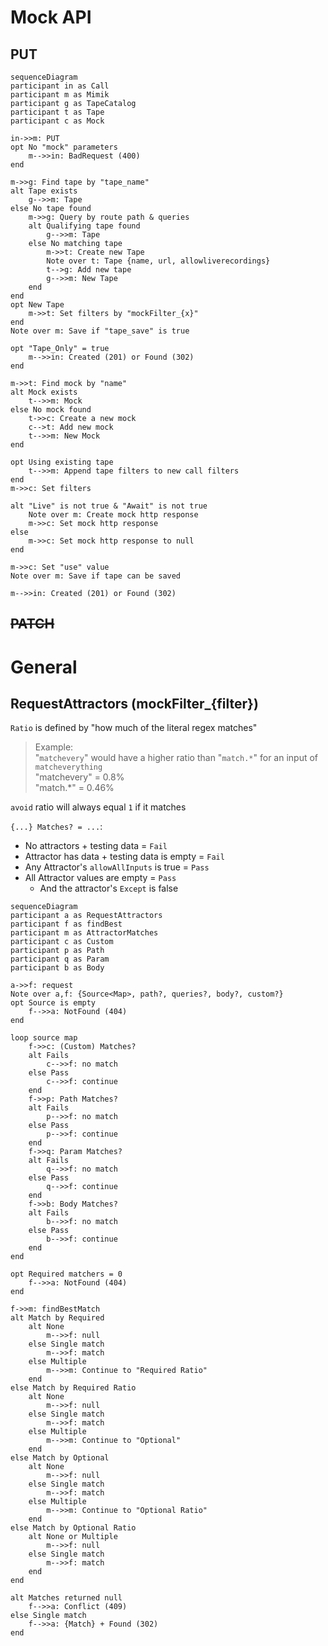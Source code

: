 # Mock API

## PUT
```mermaid
sequenceDiagram
participant in as Call
participant m as Mimik
participant g as TapeCatalog
participant t as Tape
participant c as Mock

in->>m: PUT
opt No "mock" parameters
	m-->>in: BadRequest (400)
end

m->>g: Find tape by "tape_name"
alt Tape exists
	g-->>m: Tape
else No tape found
	m->>g: Query by route path & queries
	alt Qualifying tape found
		g-->>m: Tape
	else No matching tape
		m->>t: Create new Tape
		Note over t: Tape {name, url, allowliverecordings}
		t-->g: Add new tape
		g-->>m: New Tape
	end
end
opt New Tape
	m->>t: Set filters by "mockFilter_{x}"
end
Note over m: Save if "tape_save" is true

opt "Tape_Only" = true
	m-->>in: Created (201) or Found (302)
end

m->>t: Find mock by "name"
alt Mock exists
	t-->>m: Mock
else No mock found
	t->>c: Create a new mock
	c-->t: Add new mock
	t-->>m: New Mock
end

opt Using existing tape
	t-->>m: Append tape filters to new call filters
end
m->>c: Set filters

alt "Live" is not true & "Await" is not true
	Note over m: Create mock http response
	m->>c: Set mock http response
else
	m->>c: Set mock http response to null
end

m->>c: Set "use" value
Note over m: Save if tape can be saved

m-->>in: Created (201) or Found (302)
```

## ~~PATCH~~

# General
## RequestAttractors (mockFilter_{filter})
`Ratio` is defined by "how much of the literal regex matches"<br>
> Example: <br>
> "`matchevery`" would have a higher ratio than "`match.*`" for an input of `matcheverything`<br>
> "matchevery" = 0.8%<br>
> "match.*" = 0.46%

`avoid` ratio will always equal `1` if it matches

`{...} Matches? = ...`:
- No attractors + testing data = `Fail`
- Attractor has data + testing data is empty = `Fail`
- Any Attractor's `allowAllInputs` is true = `Pass`
- All Attractor values are empty = `Pass`
  - And the attractor's `Except` is false

```mermaid
sequenceDiagram
participant a as RequestAttractors
participant f as findBest
participant m as AttractorMatches
participant c as Custom
participant p as Path
participant q as Param
participant b as Body

a->>f: request
Note over a,f: {Source<Map>, path?, queries?, body?, custom?}
opt Source is empty
	f-->>a: NotFound (404)
end

loop source map
	f->>c: (Custom) Matches?
	alt Fails
		c-->>f: no match
	else Pass
		c-->>f: continue
	end
	f->>p: Path Matches?
	alt Fails
		p-->>f: no match
	else Pass
		p-->>f: continue
	end
	f->>q: Param Matches?
	alt Fails
		q-->>f: no match
	else Pass
		q-->>f: continue
	end
	f->>b: Body Matches?
	alt Fails
		b-->>f: no match
	else Pass
		b-->>f: continue
	end
end

opt Required matchers = 0
	f-->>a: NotFound (404)
end

f->>m: findBestMatch
alt Match by Required
	alt None
		m-->>f: null
	else Single match
		m-->>f: match
	else Multiple
		m-->>m: Continue to "Required Ratio"
	end
else Match by Required Ratio
	alt None
		m-->>f: null
	else Single match
		m-->>f: match
	else Multiple
		m-->>m: Continue to "Optional"
	end
else Match by Optional
	alt None
		m-->>f: null
	else Single match
		m-->>f: match
	else Multiple
		m-->>m: Continue to "Optional Ratio"
	end
else Match by Optional Ratio
	alt None or Multiple
		m-->>f: null
	else Single match
		m-->>f: match
	end
end

alt Matches returned null
	f-->>a: Conflict (409)
else Single match
	f-->>a: {Match} + Found (302)
end
```
